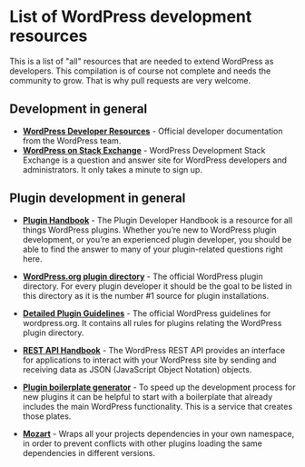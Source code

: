 # List of WordPress development resources

This is a list of "all" resources that are needed to extend WordPress as developers. This compilation is of course not complete and needs the community to grow. That is why pull requests are very welcome. 

## Development in general

- **[WordPress Developer Resources](https://developer.wordpress.org/)** - Official developer documentation from the WordPress team.
- **[WordPress on Stack Exchange](https://wordpress.stackexchange.com/)** - WordPress Development Stack Exchange is a question and answer site for WordPress developers and administrators. It only takes a minute to sign up.

## Plugin development in general

- **[Plugin Handbook](https://developer.wordpress.org/plugins/)** - The Plugin Developer Handbook is a resource for all things WordPress plugins. Whether you’re new to WordPress plugin development, or you’re an experienced plugin developer, you should be able to find the answer to many of your plugin-related questions right here.
- **[WordPress.org plugin directory](https://wordpress.org/plugins/)** - The official WordPress plugin directory. For every plugin developer it should be the goal to be listed in this directory as it is the number #1 source for plugin installations.
- **[Detailed Plugin Guidelines](https://developer.wordpress.org/plugins/wordpress-org/detailed-plugin-guidelines/)** - The official WordPress guidelines for wordpress.org. It contains all rules for plugins relating the WordPress plugin directory.
- **[REST API Handbook](https://developer.wordpress.org/rest-api/)** - The WordPress REST API provides an interface for applications to interact with your WordPress site by sending and receiving data as JSON (JavaScript Object Notation) objects.


- **[Plugin boilerplate generator](https://wppb.me/)** - To speed up the development process for new plugins it can be helpful to start with a boilerplate that already includes the main WordPress functionality. This is a service that creates those plates.
- **[Mozart](https://github.com/coenjacobs/mozart/)** - Wraps all your projects dependencies in your own namespace, in order to prevent conflicts with other plugins loading the same dependencies in different versions.
